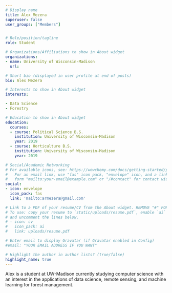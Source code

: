 ```yaml
---
# Display name
title: Alex Mezera
superuser: false
user_groups: ["Members"]


# Role/position/tagline
role: Student

# Organizations/Affiliations to show in About widget
organizations:
- name: University of Wisconsin-Madison
  url: 

# Short bio (displayed in user profile at end of posts)
bio: Alex Mezera

# Interests to show in About widget
interests:

- Data Science
- Forestry

# Education to show in About widget
education:
  courses:
  - course: Political Science B.S. 
    institution: University of Wisconsin-Madison
    year: 2019
  - course: Horticulture B.S.
    institution: University of Wisconsin-Madison
    year: 2019

# Social/Academic Networking
# For available icons, see: https://wowchemy.com/docs/getting-started/page-builder/#icons
#   For an email link, use "fas" icon pack, "envelope" icon, and a link in the
#   form "mailto:your-email@example.com" or "/#contact" for contact widget.
social:
- icon: envelope
  icon_pack: fas
  link: 'mailto:armezera@gmail.com'

# Link to a PDF of your resume/CV from the About widget. REMOVE "#" FOR ITEMS YOU WANT ME TO TRY.
# To use: copy your resume to `static/uploads/resume.pdf`, enable `ai` icons in `params.toml`,
# and uncomment the lines below.
# - icon: cv
#   icon_pack: ai
#   link: uploads/resume.pdf

# Enter email to display Gravatar (if Gravatar enabled in Config)
#email: "YOUR EMAIL ADDRESS IF YOU WANT"

# Highlight the author in author lists? (true/false)
highlight_name: true
---
```


Alex is a student at UW-Madison currently studying computer science with an interest in the applications of data science, remote sensing, and machine learning for forest management.









